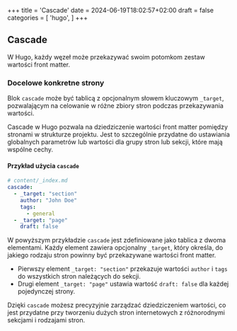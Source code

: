 +++
title = 'Cascade'
date = 2024-06-19T18:02:57+02:00
draft = false
categories = [
   'hugo',
]
+++


## Cascade

W Hugo, każdy węzeł może przekazywać swoim potomkom zestaw wartości front matter.

### Docelowe konkretne strony

Blok `cascade` może być tablicą z opcjonalnym słowem kluczowym `_target`, pozwalającym na celowanie w różne zbiory stron podczas przekazywania wartości.

Cascade w Hugo pozwala na dziedziczenie wartości front matter pomiędzy stronami w strukturze projektu. Jest to szczególnie przydatne do ustawiania globalnych parametrów lub wartości dla grupy stron lub sekcji, które mają wspólne cechy.

#### Przykład użycia `cascade`

```yaml
# content/_index.md
cascade:
  - _target: "section"
    author: "John Doe"
    tags:
      - general
  - _target: "page"
    draft: false
```

W powyższym przykładzie `cascade` jest zdefiniowane jako tablica z dwoma elementami. Każdy element zawiera opcjonalny `_target`, który określa, do jakiego rodzaju stron powinny być przekazywane wartości front matter.

- Pierwszy element `_target: "section"` przekazuje wartości `author` i `tags` do wszystkich stron należących do sekcji.
- Drugi element `_target: "page"` ustawia wartość `draft: false` dla każdej pojedynczej strony.

Dzięki `cascade` możesz precyzyjnie zarządzać dziedziczeniem wartości, co jest przydatne przy tworzeniu dużych stron internetowych z różnorodnymi sekcjami i rodzajami stron.

